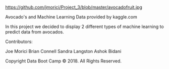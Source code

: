 https://github.com/jmorici/Project_3/blob/master/avocadofruit.jpg

Avocado's and Machine Learning
Data provided by kaggle.com

In this project we decided to display 2 different types of machine learning to predict data from avocados.


Contributors:

Joe Morici
Brian Connell
Sandra Langston
Ashok Bidani

Copyright
Data Boot Camp © 2018. All Rights Reserved.
